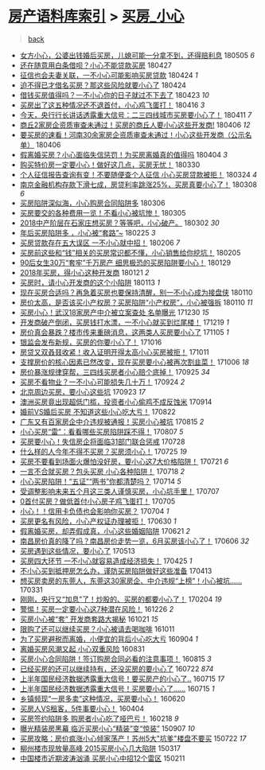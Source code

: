 [房产语料库索引](../../README.md)  > [买房_小心](买房_小心.md)
====
> [back](../README.md)

- [女方小心，公婆出钱婚后买房，儿媳可能一分拿不到，还得赔利息](http://jkwz.applinzi.com/ittc/7099776511248958480.html#%E5%A5%B3%E6%96%B9%E5%B0%8F%E5%BF%83%EF%BC%8C%E5%85%AC%E5%A9%86%E5%87%BA%E9%92%B1%E5%A9%9A%E5%90%8E%E4%B9%B0%E6%88%BF%EF%BC%8C%E5%84%BF%E5%AA%B3%E5%8F%AF%E8%83%BD%E4%B8%80%E5%88%86%E6%8B%BF%E4%B8%8D%E5%88%B0%EF%BC%8C%E8%BF%98%E5%BE%97%E8%B5%94%E5%88%A9%E6%81%AF) 180505 *6* 
- [还在随意用白条借呗？小心不能贷款买房](http://jkwz.applinzi.com/ittc/7096710753602241543.html#%E8%BF%98%E5%9C%A8%E9%9A%8F%E6%84%8F%E7%94%A8%E7%99%BD%E6%9D%A1%E5%80%9F%E5%91%97%EF%BC%9F%E5%B0%8F%E5%BF%83%E4%B8%8D%E8%83%BD%E8%B4%B7%E6%AC%BE%E4%B9%B0%E6%88%BF) 180427  
- [征信也会夫妻关联，一不小心可能影响买房贷款](http://jkwz.applinzi.com/ittc/7095574501486232593.html#%E5%BE%81%E4%BF%A1%E4%B9%9F%E4%BC%9A%E5%A4%AB%E5%A6%BB%E5%85%B3%E8%81%94%EF%BC%8C%E4%B8%80%E4%B8%8D%E5%B0%8F%E5%BF%83%E5%8F%AF%E8%83%BD%E5%BD%B1%E5%93%8D%E4%B9%B0%E6%88%BF%E8%B4%B7%E6%AC%BE) 180424 *1* 
- [迫不得已才借名买房？那这些风险就要小心了](http://jkwz.applinzi.com/ittc/7095552156738520075.html#%E8%BF%AB%E4%B8%8D%E5%BE%97%E5%B7%B2%E6%89%8D%E5%80%9F%E5%90%8D%E4%B9%B0%E6%88%BF%EF%BC%9F%E9%82%A3%E8%BF%99%E4%BA%9B%E9%A3%8E%E9%99%A9%E5%B0%B1%E8%A6%81%E5%B0%8F%E5%BF%83%E4%BA%86) 180424  
- [借钱买房值得吗？一不小心你的日子就过不下去了](http://jkwz.applinzi.com/ittc/7095221466637534218.html#%E5%80%9F%E9%92%B1%E4%B9%B0%E6%88%BF%E5%80%BC%E5%BE%97%E5%90%97%EF%BC%9F%E4%B8%80%E4%B8%8D%E5%B0%8F%E5%BF%83%E4%BD%A0%E7%9A%84%E6%97%A5%E5%AD%90%E5%B0%B1%E8%BF%87%E4%B8%8D%E4%B8%8B%E5%8E%BB%E4%BA%86) 180423 *10* 
- [买房出了这五种情况还不退首付，小心鸡飞蛋打！](http://jkwz.applinzi.com/ittc/7092521483509433361.html#%E4%B9%B0%E6%88%BF%E5%87%BA%E4%BA%86%E8%BF%99%E4%BA%94%E7%A7%8D%E6%83%85%E5%86%B5%E8%BF%98%E4%B8%8D%E9%80%80%E9%A6%96%E4%BB%98%EF%BC%8C%E5%B0%8F%E5%BF%83%E9%B8%A1%E9%A3%9E%E8%9B%8B%E6%89%93%EF%BC%81) 180416 *3* 
- [今天，央行行长讲话透露重大信号：二三四线城市买房要小心了！](http://jkwz.applinzi.com/ittc/7090840304179741706.html#%E4%BB%8A%E5%A4%A9%EF%BC%8C%E5%A4%AE%E8%A1%8C%E8%A1%8C%E9%95%BF%E8%AE%B2%E8%AF%9D%E9%80%8F%E9%9C%B2%E9%87%8D%E5%A4%A7%E4%BF%A1%E5%8F%B7%EF%BC%9A%E4%BA%8C%E4%B8%89%E5%9B%9B%E7%BA%BF%E5%9F%8E%E5%B8%82%E4%B9%B0%E6%88%BF%E8%A6%81%E5%B0%8F%E5%BF%83%E4%BA%86%EF%BC%81) 180411 *7* 
- [商丘2家房企资质审查未通过！买房的商丘人要小心这些开发商!](http://jkwz.applinzi.com/ittc/7088805444242113553.html#%E5%95%86%E4%B8%982%E5%AE%B6%E6%88%BF%E4%BC%81%E8%B5%84%E8%B4%A8%E5%AE%A1%E6%9F%A5%E6%9C%AA%E9%80%9A%E8%BF%87%EF%BC%81%E4%B9%B0%E6%88%BF%E7%9A%84%E5%95%86%E4%B8%98%E4%BA%BA%E8%A6%81%E5%B0%8F%E5%BF%83%E8%BF%99%E4%BA%9B%E5%BC%80%E5%8F%91%E5%95%86%21) 180406 *12* 
- [要买房的速看！河南30余家房企资质审查未通过！小心这些开发商（公示名单）](http://jkwz.applinzi.com/ittc/7088714789796971527.html#%E8%A6%81%E4%B9%B0%E6%88%BF%E7%9A%84%E9%80%9F%E7%9C%8B%EF%BC%81%E6%B2%B3%E5%8D%9730%E4%BD%99%E5%AE%B6%E6%88%BF%E4%BC%81%E8%B5%84%E8%B4%A8%E5%AE%A1%E6%9F%A5%E6%9C%AA%E9%80%9A%E8%BF%87%EF%BC%81%E5%B0%8F%E5%BF%83%E8%BF%99%E4%BA%9B%E5%BC%80%E5%8F%91%E5%95%86%EF%BC%88%E5%85%AC%E7%A4%BA%E5%90%8D%E5%8D%95%EF%BC%89) 180406  
- [假离婚买房？小心面临失信惩罚！为买房离婚真的值得吗](http://jkwz.applinzi.com/ittc/7088174811035747338.html#%E5%81%87%E7%A6%BB%E5%A9%9A%E4%B9%B0%E6%88%BF%EF%BC%9F%E5%B0%8F%E5%BF%83%E9%9D%A2%E4%B8%B4%E5%A4%B1%E4%BF%A1%E6%83%A9%E7%BD%9A%EF%BC%81%E4%B8%BA%E4%B9%B0%E6%88%BF%E7%A6%BB%E5%A9%9A%E7%9C%9F%E7%9A%84%E5%80%BC%E5%BE%97%E5%90%97) 180404 *3* 
- [购买特价房一定要小心！做好这几点，买房无忧！](http://jkwz.applinzi.com/ittc/7086332498336547846.html#%E8%B4%AD%E4%B9%B0%E7%89%B9%E4%BB%B7%E6%88%BF%E4%B8%80%E5%AE%9A%E8%A6%81%E5%B0%8F%E5%BF%83%EF%BC%81%E5%81%9A%E5%A5%BD%E8%BF%99%E5%87%A0%E7%82%B9%EF%BC%8C%E4%B9%B0%E6%88%BF%E6%97%A0%E5%BF%A7%EF%BC%81) 180330  
- [个人征信报告查询有变！不要随便查个人征信 小心买房贷款被拒！](http://jkwz.applinzi.com/ittc/7083798990443512848.html#%E4%B8%AA%E4%BA%BA%E5%BE%81%E4%BF%A1%E6%8A%A5%E5%91%8A%E6%9F%A5%E8%AF%A2%E6%9C%89%E5%8F%98%EF%BC%81%E4%B8%8D%E8%A6%81%E9%9A%8F%E4%BE%BF%E6%9F%A5%E4%B8%AA%E4%BA%BA%E5%BE%81%E4%BF%A1+%E5%B0%8F%E5%BF%83%E4%B9%B0%E6%88%BF%E8%B4%B7%E6%AC%BE%E8%A2%AB%E6%8B%92%EF%BC%81) 180324 *4* 
- [南京金融机构存款下滑七成，房贷利率跳涨25%，买房真要小心了！](http://jkwz.applinzi.com/ittc/7077884920485905425.html#%E5%8D%97%E4%BA%AC%E9%87%91%E8%9E%8D%E6%9C%BA%E6%9E%84%E5%AD%98%E6%AC%BE%E4%B8%8B%E6%BB%91%E4%B8%83%E6%88%90%EF%BC%8C%E6%88%BF%E8%B4%B7%E5%88%A9%E7%8E%87%E8%B7%B3%E6%B6%A825%25%EF%BC%8C%E4%B9%B0%E6%88%BF%E7%9C%9F%E8%A6%81%E5%B0%8F%E5%BF%83%E4%BA%86%EF%BC%81) 180308 *6* 
- [买房陷阱深似海，小心购房合同陷阱多](http://jkwz.applinzi.com/ittc/7077303698416206864.html#%E4%B9%B0%E6%88%BF%E9%99%B7%E9%98%B1%E6%B7%B1%E4%BC%BC%E6%B5%B7%EF%BC%8C%E5%B0%8F%E5%BF%83%E8%B4%AD%E6%88%BF%E5%90%88%E5%90%8C%E9%99%B7%E9%98%B1%E5%A4%9A) 180306  
- [买房要交的各种费用一览！不看小心被坑惨！](http://jkwz.applinzi.com/ittc/7077031747030352913.html#%E4%B9%B0%E6%88%BF%E8%A6%81%E4%BA%A4%E7%9A%84%E5%90%84%E7%A7%8D%E8%B4%B9%E7%94%A8%E4%B8%80%E8%A7%88%EF%BC%81%E4%B8%8D%E7%9C%8B%E5%B0%8F%E5%BF%83%E8%A2%AB%E5%9D%91%E6%83%A8%EF%BC%81) 180305  
- [2018中产阶层在石家庄想买房？等等吧，小心破产。](http://jkwz.applinzi.com/ittc/7075847961949242379.html#2018%E4%B8%AD%E4%BA%A7%E9%98%B6%E5%B1%82%E5%9C%A8%E7%9F%B3%E5%AE%B6%E5%BA%84%E6%83%B3%E4%B9%B0%E6%88%BF%EF%BC%9F%E7%AD%89%E7%AD%89%E5%90%A7%EF%BC%8C%E5%B0%8F%E5%BF%83%E7%A0%B4%E4%BA%A7%E3%80%82) 180302 *30* 
- [年后买房陷阱多 ，小心被“套路”~](http://jkwz.applinzi.com/ittc/7074064552067335175.html#%E5%B9%B4%E5%90%8E%E4%B9%B0%E6%88%BF%E9%99%B7%E9%98%B1%E5%A4%9A+%EF%BC%8C%E5%B0%8F%E5%BF%83%E8%A2%AB%E2%80%9C%E5%A5%97%E8%B7%AF%E2%80%9D%7E) 180225 *3* 
- [买房贷款存在五大误区 一不小心就中招！](http://jkwz.applinzi.com/ittc/7067028671724782609.html#%E4%B9%B0%E6%88%BF%E8%B4%B7%E6%AC%BE%E5%AD%98%E5%9C%A8%E4%BA%94%E5%A4%A7%E8%AF%AF%E5%8C%BA+%E4%B8%80%E4%B8%8D%E5%B0%8F%E5%BF%83%E5%B0%B1%E4%B8%AD%E6%8B%9B%EF%BC%81) 180206 *7* 
- [买房前这些和“钱”相关的买房常识都不懂，小心销售给你挖坑！](http://jkwz.applinzi.com/ittc/7066556557972472838.html#%E4%B9%B0%E6%88%BF%E5%89%8D%E8%BF%99%E4%BA%9B%E5%92%8C%E2%80%9C%E9%92%B1%E2%80%9D%E7%9B%B8%E5%85%B3%E7%9A%84%E4%B9%B0%E6%88%BF%E5%B8%B8%E8%AF%86%E9%83%BD%E4%B8%8D%E6%87%82%EF%BC%8C%E5%B0%8F%E5%BF%83%E9%94%80%E5%94%AE%E7%BB%99%E4%BD%A0%E6%8C%96%E5%9D%91%EF%BC%81) 180205  
- [90后女生30万“套牢”千万房产 细思极恐的买房陷阱要小心！](http://jkwz.applinzi.com/ittc/7064059572824572935.html#90%E5%90%8E%E5%A5%B3%E7%94%9F30%E4%B8%87%E2%80%9C%E5%A5%97%E7%89%A2%E2%80%9D%E5%8D%83%E4%B8%87%E6%88%BF%E4%BA%A7+%E7%BB%86%E6%80%9D%E6%9E%81%E6%81%90%E7%9A%84%E4%B9%B0%E6%88%BF%E9%99%B7%E9%98%B1%E8%A6%81%E5%B0%8F%E5%BF%83%EF%BC%81) 180129  
- [2018年买房，得小心这种开发商](http://jkwz.applinzi.com/ittc/7061010457379210250.html#2018%E5%B9%B4%E4%B9%B0%E6%88%BF%EF%BC%8C%E5%BE%97%E5%B0%8F%E5%BF%83%E8%BF%99%E7%A7%8D%E5%BC%80%E5%8F%91%E5%95%86) 180121 *2* 
- [买房时，请小心开发商的这个小陷阱](http://jkwz.applinzi.com/ittc/7058161815018537990.html#%E4%B9%B0%E6%88%BF%E6%97%B6%EF%BC%8C%E8%AF%B7%E5%B0%8F%E5%BF%83%E5%BC%80%E5%8F%91%E5%95%86%E7%9A%84%E8%BF%99%E4%B8%AA%E5%B0%8F%E9%99%B7%E9%98%B1) 180113 *1* 
- [现在买房合适吗？再急着买房也要保持清醒，别一不小心成为接盘侠](http://jkwz.applinzi.com/ittc/7057076975116502026.html#%E7%8E%B0%E5%9C%A8%E4%B9%B0%E6%88%BF%E5%90%88%E9%80%82%E5%90%97%EF%BC%9F%E5%86%8D%E6%80%A5%E7%9D%80%E4%B9%B0%E6%88%BF%E4%B9%9F%E8%A6%81%E4%BF%9D%E6%8C%81%E6%B8%85%E9%86%92%EF%BC%8C%E5%88%AB%E4%B8%80%E4%B8%8D%E5%B0%8F%E5%BF%83%E6%88%90%E4%B8%BA%E6%8E%A5%E7%9B%98%E4%BE%A0) 180110  
- [房价太高，是否该买小产权房？买房陷阱“小产权房”，小心被强拆](http://jkwz.applinzi.com/ittc/7056929244427322379.html#%E6%88%BF%E4%BB%B7%E5%A4%AA%E9%AB%98%EF%BC%8C%E6%98%AF%E5%90%A6%E8%AF%A5%E4%B9%B0%E5%B0%8F%E4%BA%A7%E6%9D%83%E6%88%BF%EF%BC%9F%E4%B9%B0%E6%88%BF%E9%99%B7%E9%98%B1%E2%80%9C%E5%B0%8F%E4%BA%A7%E6%9D%83%E6%88%BF%E2%80%9D%EF%BC%8C%E5%B0%8F%E5%BF%83%E8%A2%AB%E5%BC%BA%E6%8B%86) 180110 *11* 
- [买房小心！武汉18家房产中介被立案查处 名单曝光](http://jkwz.applinzi.com/ittc/7052819906712585232.html#%E4%B9%B0%E6%88%BF%E5%B0%8F%E5%BF%83%EF%BC%81%E6%AD%A6%E6%B1%8918%E5%AE%B6%E6%88%BF%E4%BA%A7%E4%B8%AD%E4%BB%8B%E8%A2%AB%E7%AB%8B%E6%A1%88%E6%9F%A5%E5%A4%84+%E5%90%8D%E5%8D%95%E6%9B%9D%E5%85%89) 171230 *15* 
- [开发商破产倒闭，买房钱打水漂，一不小心就买到烂尾楼！](http://jkwz.applinzi.com/ittc/7048569104678519824.html#%E5%BC%80%E5%8F%91%E5%95%86%E7%A0%B4%E4%BA%A7%E5%80%92%E9%97%AD%EF%BC%8C%E4%B9%B0%E6%88%BF%E9%92%B1%E6%89%93%E6%B0%B4%E6%BC%82%EF%BC%8C%E4%B8%80%E4%B8%8D%E5%B0%8F%E5%BF%83%E5%B0%B1%E4%B9%B0%E5%88%B0%E7%83%82%E5%B0%BE%E6%A5%BC%EF%BC%81) 171219 *1* 
- [房价真会暴跌？楼市传来重磅消息，这两类人买房要小心了](http://jkwz.applinzi.com/ittc/7032430206827103249.html#%E6%88%BF%E4%BB%B7%E7%9C%9F%E4%BC%9A%E6%9A%B4%E8%B7%8C%EF%BC%9F%E6%A5%BC%E5%B8%82%E4%BC%A0%E6%9D%A5%E9%87%8D%E7%A3%85%E6%B6%88%E6%81%AF%EF%BC%8C%E8%BF%99%E4%B8%A4%E7%B1%BB%E4%BA%BA%E4%B9%B0%E6%88%BF%E8%A6%81%E5%B0%8F%E5%BF%83%E4%BA%86) 171105 *1* 
- [银监会发布新规，买房的你要小心了！](http://jkwz.applinzi.com/ittc/7023955944462091281.html#%E9%93%B6%E7%9B%91%E4%BC%9A%E5%8F%91%E5%B8%83%E6%96%B0%E8%A7%84%EF%BC%8C%E4%B9%B0%E6%88%BF%E7%9A%84%E4%BD%A0%E8%A6%81%E5%B0%8F%E5%BF%83%E4%BA%86%EF%BC%81) 171016  
- [房贷又双叒叕收紧！收入证明开得太高小心买房被拒！](http://jkwz.applinzi.com/ittc/7023103428224615441.html#%E6%88%BF%E8%B4%B7%E5%8F%88%E5%8F%8C%E5%8F%92%E5%8F%95%E6%94%B6%E7%B4%A7%EF%BC%81%E6%94%B6%E5%85%A5%E8%AF%81%E6%98%8E%E5%BC%80%E5%BE%97%E5%A4%AA%E9%AB%98%E5%B0%8F%E5%BF%83%E4%B9%B0%E6%88%BF%E8%A2%AB%E6%8B%92%EF%BC%81) 171011  
- [支撑房价的核心因素已然改变，现在买房要小心被再次割韭菜！](http://jkwz.applinzi.com/ittc/7021136766260741136.html#%E6%94%AF%E6%92%91%E6%88%BF%E4%BB%B7%E7%9A%84%E6%A0%B8%E5%BF%83%E5%9B%A0%E7%B4%A0%E5%B7%B2%E7%84%B6%E6%94%B9%E5%8F%98%EF%BC%8C%E7%8E%B0%E5%9C%A8%E4%B9%B0%E6%88%BF%E8%A6%81%E5%B0%8F%E5%BF%83%E8%A2%AB%E5%86%8D%E6%AC%A1%E5%89%B2%E9%9F%AD%E8%8F%9C%EF%BC%81) 171006 *18* 
- [房价暴涨规律穿帮，三四线买房者小心赔个底掉！](http://jkwz.applinzi.com/ittc/7017161599184536592.html#%E6%88%BF%E4%BB%B7%E6%9A%B4%E6%B6%A8%E8%A7%84%E5%BE%8B%E7%A9%BF%E5%B8%AE%EF%BC%8C%E4%B8%89%E5%9B%9B%E7%BA%BF%E4%B9%B0%E6%88%BF%E8%80%85%E5%B0%8F%E5%BF%83%E8%B5%94%E4%B8%AA%E5%BA%95%E6%8E%89%EF%BC%81) 170925 *34* 
- [买房不看物业？一不小心可能损失几十万！](http://jkwz.applinzi.com/ittc/7016573465807815696.html#%E4%B9%B0%E6%88%BF%E4%B8%8D%E7%9C%8B%E7%89%A9%E4%B8%9A%EF%BC%9F%E4%B8%80%E4%B8%8D%E5%B0%8F%E5%BF%83%E5%8F%AF%E8%83%BD%E6%8D%9F%E5%A4%B1%E5%87%A0%E5%8D%81%E4%B8%87%EF%BC%81) 170924 *2* 
- [北京周边买房，要小心这些坑](http://jkwz.applinzi.com/ittc/7016297395745457168.html#%E5%8C%97%E4%BA%AC%E5%91%A8%E8%BE%B9%E4%B9%B0%E6%88%BF%EF%BC%8C%E8%A6%81%E5%B0%8F%E5%BF%83%E8%BF%99%E4%BA%9B%E5%9D%91) 170923 *17* 
- [澳洲买房竟出现超低门槛，投资者小心偷鸡不成反蚀米](http://jkwz.applinzi.com/ittc/7013181986058011665.html#%E6%BE%B3%E6%B4%B2%E4%B9%B0%E6%88%BF%E7%AB%9F%E5%87%BA%E7%8E%B0%E8%B6%85%E4%BD%8E%E9%97%A8%E6%A7%9B%EF%BC%8C%E6%8A%95%E8%B5%84%E8%80%85%E5%B0%8F%E5%BF%83%E5%81%B7%E9%B8%A1%E4%B8%8D%E6%88%90%E5%8F%8D%E8%9A%80%E7%B1%B3) 170914  
- [婚前VS婚后买房 不知道这些小心吃大亏！](http://jkwz.applinzi.com/ittc/7004702958988821521.html#%E5%A9%9A%E5%89%8DVS%E5%A9%9A%E5%90%8E%E4%B9%B0%E6%88%BF+%E4%B8%8D%E7%9F%A5%E9%81%93%E8%BF%99%E4%BA%9B%E5%B0%8F%E5%BF%83%E5%90%83%E5%A4%A7%E4%BA%8F%EF%BC%81) 170822  
- [广东又有百家房企中介违规被通报！买房小心被坑](http://jkwz.applinzi.com/ittc/7002052034612954128.html#%E5%B9%BF%E4%B8%9C%E5%8F%88%E6%9C%89%E7%99%BE%E5%AE%B6%E6%88%BF%E4%BC%81%E4%B8%AD%E4%BB%8B%E8%BF%9D%E8%A7%84%E8%A2%AB%E9%80%9A%E6%8A%A5%EF%BC%81%E4%B9%B0%E6%88%BF%E5%B0%8F%E5%BF%83%E8%A2%AB%E5%9D%91) 170815 *2* 
- [小心买房“雷”：看看哪些买房陷阱踩不得！](http://jkwz.applinzi.com/ittc/6999108727284958225.html#%E5%B0%8F%E5%BF%83%E4%B9%B0%E6%88%BF%E2%80%9C%E9%9B%B7%E2%80%9D%EF%BC%9A%E7%9C%8B%E7%9C%8B%E5%93%AA%E4%BA%9B%E4%B9%B0%E6%88%BF%E9%99%B7%E9%98%B1%E8%B8%A9%E4%B8%8D%E5%BE%97%EF%BC%81) 170807 *5* 
- [买房要小心！失信房企将面临31部门联合惩戒](http://jkwz.applinzi.com/ittc/6995132774636586001.html#%E4%B9%B0%E6%88%BF%E8%A6%81%E5%B0%8F%E5%BF%83%EF%BC%81%E5%A4%B1%E4%BF%A1%E6%88%BF%E4%BC%81%E5%B0%86%E9%9D%A2%E4%B8%B431%E9%83%A8%E9%97%A8%E8%81%94%E5%90%88%E6%83%A9%E6%88%92) 170728  
- [什么样的人今年不得不买房？买房须小心！](http://jkwz.applinzi.com/ittc/6994347869631677457.html#%E4%BB%80%E4%B9%88%E6%A0%B7%E7%9A%84%E4%BA%BA%E4%BB%8A%E5%B9%B4%E4%B8%8D%E5%BE%97%E4%B8%8D%E4%B9%B0%E6%88%BF%EF%BC%9F%E4%B9%B0%E6%88%BF%E9%A1%BB%E5%B0%8F%E5%BF%83%EF%BC%81) 170725 *19* 
- [买房不要看到场面火爆怕没好房，要小心这7大价格陷阱！](http://jkwz.applinzi.com/ittc/6992765956429186064.html#%E4%B9%B0%E6%88%BF%E4%B8%8D%E8%A6%81%E7%9C%8B%E5%88%B0%E5%9C%BA%E9%9D%A2%E7%81%AB%E7%88%86%E6%80%95%E6%B2%A1%E5%A5%BD%E6%88%BF%EF%BC%8C%E8%A6%81%E5%B0%8F%E5%BF%83%E8%BF%997%E5%A4%A7%E4%BB%B7%E6%A0%BC%E9%99%B7%E9%98%B1%EF%BC%81) 170721 *6* 
- [一言不合就买房？包头买房 小心各种陷阱！](http://jkwz.applinzi.com/ittc/6991668654851490832.html#%E4%B8%80%E8%A8%80%E4%B8%8D%E5%90%88%E5%B0%B1%E4%B9%B0%E6%88%BF%EF%BC%9F%E5%8C%85%E5%A4%B4%E4%B9%B0%E6%88%BF+%E5%B0%8F%E5%BF%83%E5%90%84%E7%A7%8D%E9%99%B7%E9%98%B1%EF%BC%81) 170718 *2* 
- [小心买房陷阱！“五证”“两书”你都清楚吗？](http://jkwz.applinzi.com/ittc/6990181333635433488.html#%E5%B0%8F%E5%BF%83%E4%B9%B0%E6%88%BF%E9%99%B7%E9%98%B1%EF%BC%81%E2%80%9C%E4%BA%94%E8%AF%81%E2%80%9D%E2%80%9C%E4%B8%A4%E4%B9%A6%E2%80%9D%E4%BD%A0%E9%83%BD%E6%B8%85%E6%A5%9A%E5%90%97%EF%BC%9F) 170714 *5* 
- [受调整影响未来五个月这三类人谨慎买房，小心坑手里！](http://jkwz.applinzi.com/ittc/6987538971616609284.html#%E5%8F%97%E8%B0%83%E6%95%B4%E5%BD%B1%E5%93%8D%E6%9C%AA%E6%9D%A5%E4%BA%94%E4%B8%AA%E6%9C%88%E8%BF%99%E4%B8%89%E7%B1%BB%E4%BA%BA%E8%B0%A8%E6%85%8E%E4%B9%B0%E6%88%BF%EF%BC%8C%E5%B0%8F%E5%BF%83%E5%9D%91%E6%89%8B%E9%87%8C%EF%BC%81) 170707  
- [0首付买房？做低首付小心房子鸡飞蛋打！](http://jkwz.applinzi.com/ittc/6986848739455927301.html#0%E9%A6%96%E4%BB%98%E4%B9%B0%E6%88%BF%EF%BC%9F%E5%81%9A%E4%BD%8E%E9%A6%96%E4%BB%98%E5%B0%8F%E5%BF%83%E6%88%BF%E5%AD%90%E9%B8%A1%E9%A3%9E%E8%9B%8B%E6%89%93%EF%BC%81) 170705  
- [小心！！信用卡负债也会影响你买房？](http://jkwz.applinzi.com/ittc/6986516132998415365.html#%E5%B0%8F%E5%BF%83%EF%BC%81%EF%BC%81%E4%BF%A1%E7%94%A8%E5%8D%A1%E8%B4%9F%E5%80%BA%E4%B9%9F%E4%BC%9A%E5%BD%B1%E5%93%8D%E4%BD%A0%E4%B9%B0%E6%88%BF%EF%BC%9F) 170704 *1* 
- [买房更名有风险，小心产权证办理被拒！](http://jkwz.applinzi.com/ittc/6984916910352106501.html#%E4%B9%B0%E6%88%BF%E6%9B%B4%E5%90%8D%E6%9C%89%E9%A3%8E%E9%99%A9%EF%BC%8C%E5%B0%8F%E5%BF%83%E4%BA%A7%E6%9D%83%E8%AF%81%E5%8A%9E%E7%90%86%E8%A2%AB%E6%8B%92%EF%BC%81) 170630 *1* 
- [假离婚买房，却弄假成真，小心这些婚姻陷阱](http://jkwz.applinzi.com/ittc/6981576708992795652.html#%E5%81%87%E7%A6%BB%E5%A9%9A%E4%B9%B0%E6%88%BF%EF%BC%8C%E5%8D%B4%E5%BC%84%E5%81%87%E6%88%90%E7%9C%9F%EF%BC%8C%E5%B0%8F%E5%BF%83%E8%BF%99%E4%BA%9B%E5%A9%9A%E5%A7%BB%E9%99%B7%E9%98%B1) 170621 *2* 
- [南昌房价真的降了吗？南昌房价走势一览，6月买房该小心了！](http://jkwz.applinzi.com/ittc/6975998463740216325.html#%E5%8D%97%E6%98%8C%E6%88%BF%E4%BB%B7%E7%9C%9F%E7%9A%84%E9%99%8D%E4%BA%86%E5%90%97%EF%BC%9F%E5%8D%97%E6%98%8C%E6%88%BF%E4%BB%B7%E8%B5%B0%E5%8A%BF%E4%B8%80%E8%A7%88%EF%BC%8C6%E6%9C%88%E4%B9%B0%E6%88%BF%E8%AF%A5%E5%B0%8F%E5%BF%83%E4%BA%86%EF%BC%81) 170606 *32* 
- [买房遇到这些情况，要小心了](http://jkwz.applinzi.com/ittc/6967090220435506181.html#%E4%B9%B0%E6%88%BF%E9%81%87%E5%88%B0%E8%BF%99%E4%BA%9B%E6%83%85%E5%86%B5%EF%BC%8C%E8%A6%81%E5%B0%8F%E5%BF%83%E4%BA%86) 170513  
- [买房四大环节 一不小心就容易造成经济损失！](http://jkwz.applinzi.com/ittc/6960413645589709829.html#%E4%B9%B0%E6%88%BF%E5%9B%9B%E5%A4%A7%E7%8E%AF%E8%8A%82+%E4%B8%80%E4%B8%8D%E5%B0%8F%E5%BF%83%E5%B0%B1%E5%AE%B9%E6%98%93%E9%80%A0%E6%88%90%E7%BB%8F%E6%B5%8E%E6%8D%9F%E5%A4%B1%EF%BC%81) 170425 *1* 
- [不小心买到抵押房怎么办，谨防买房陷阱做好这些准备](http://jkwz.applinzi.com/ittc/6956010931950715908.html#%E4%B8%8D%E5%B0%8F%E5%BF%83%E4%B9%B0%E5%88%B0%E6%8A%B5%E6%8A%BC%E6%88%BF%E6%80%8E%E4%B9%88%E5%8A%9E%EF%BC%8C%E8%B0%A8%E9%98%B2%E4%B9%B0%E6%88%BF%E9%99%B7%E9%98%B1%E5%81%9A%E5%A5%BD%E8%BF%99%E4%BA%9B%E5%87%86%E5%A4%87) 170413  
- [想买房卖房的东莞人，东莞这30家房企、中介违规“上榜”！小心被坑……](http://jkwz.applinzi.com/ittc/6951275114875323397.html#%E6%83%B3%E4%B9%B0%E6%88%BF%E5%8D%96%E6%88%BF%E7%9A%84%E4%B8%9C%E8%8E%9E%E4%BA%BA%EF%BC%8C%E4%B8%9C%E8%8E%9E%E8%BF%9930%E5%AE%B6%E6%88%BF%E4%BC%81%E3%80%81%E4%B8%AD%E4%BB%8B%E8%BF%9D%E8%A7%84%E2%80%9C%E4%B8%8A%E6%A6%9C%E2%80%9D%EF%BC%81%E5%B0%8F%E5%BF%83%E8%A2%AB%E5%9D%91%E2%80%A6%E2%80%A6) 170331  
- [刚刚，央行又“加息”了！炒股的、买房的都要小心了！](http://jkwz.applinzi.com/ittc/6930847355917304836.html#%E5%88%9A%E5%88%9A%EF%BC%8C%E5%A4%AE%E8%A1%8C%E5%8F%88%E2%80%9C%E5%8A%A0%E6%81%AF%E2%80%9D%E4%BA%86%EF%BC%81%E7%82%92%E8%82%A1%E7%9A%84%E3%80%81%E4%B9%B0%E6%88%BF%E7%9A%84%E9%83%BD%E8%A6%81%E5%B0%8F%E5%BF%83%E4%BA%86%EF%BC%81) 170204 *19* 
- [警惕！买房一定要小心这7种潜在风险！](http://jkwz.applinzi.com/ittc/6915864348852749317.html#%E8%AD%A6%E6%83%95%EF%BC%81%E4%B9%B0%E6%88%BF%E4%B8%80%E5%AE%9A%E8%A6%81%E5%B0%8F%E5%BF%83%E8%BF%997%E7%A7%8D%E6%BD%9C%E5%9C%A8%E9%A3%8E%E9%99%A9%EF%BC%81) 161226 *2* 
- [买房小心被“套” 开发商套路大揭秘](http://jkwz.applinzi.com/ittc/6891386753012745221.html#%E4%B9%B0%E6%88%BF%E5%B0%8F%E5%BF%83%E8%A2%AB%E2%80%9C%E5%A5%97%E2%80%9D+%E5%BC%80%E5%8F%91%E5%95%86%E5%A5%97%E8%B7%AF%E5%A4%A7%E6%8F%AD%E7%A7%98) 161021 *15* 
- [限购了还可以继续买房？小心被请去喝咖啡](http://jkwz.applinzi.com/ittc/6887788040587592709.html#%E9%99%90%E8%B4%AD%E4%BA%86%E8%BF%98%E5%8F%AF%E4%BB%A5%E7%BB%A7%E7%BB%AD%E4%B9%B0%E6%88%BF%EF%BC%9F%E5%B0%8F%E5%BF%83%E8%A2%AB%E8%AF%B7%E5%8E%BB%E5%96%9D%E5%92%96%E5%95%A1) 161011  
- [为了买房避税而离婚，小便宜的背后小心吃大亏](http://jkwz.applinzi.com/ittc/6874112947164546053.html#%E4%B8%BA%E4%BA%86%E4%B9%B0%E6%88%BF%E9%81%BF%E7%A8%8E%E8%80%8C%E7%A6%BB%E5%A9%9A%EF%BC%8C%E5%B0%8F%E4%BE%BF%E5%AE%9C%E7%9A%84%E8%83%8C%E5%90%8E%E5%B0%8F%E5%BF%83%E5%90%83%E5%A4%A7%E4%BA%8F) 160904 *1* 
- [离婚买房风潮又起 小心双重风险](http://jkwz.applinzi.com/ittc/6872551870681318404.html#%E7%A6%BB%E5%A9%9A%E4%B9%B0%E6%88%BF%E9%A3%8E%E6%BD%AE%E5%8F%88%E8%B5%B7+%E5%B0%8F%E5%BF%83%E5%8F%8C%E9%87%8D%E9%A3%8E%E9%99%A9) 160831  
- [买房小心合同陷阱！签订购房合同必看的注意事项！](http://jkwz.applinzi.com/ittc/6866643984440624132.html#%E4%B9%B0%E6%88%BF%E5%B0%8F%E5%BF%83%E5%90%88%E5%90%8C%E9%99%B7%E9%98%B1%EF%BC%81%E7%AD%BE%E8%AE%A2%E8%B4%AD%E6%88%BF%E5%90%88%E5%90%8C%E5%BF%85%E7%9C%8B%E7%9A%84%E6%B3%A8%E6%84%8F%E4%BA%8B%E9%A1%B9%EF%BC%81) 160815 *3* 
- [已经买房的还可以继续持有，还没买房的要小心了](http://jkwz.applinzi.com/ittc/6857473245363831813.html#%E5%B7%B2%E7%BB%8F%E4%B9%B0%E6%88%BF%E7%9A%84%E8%BF%98%E5%8F%AF%E4%BB%A5%E7%BB%A7%E7%BB%AD%E6%8C%81%E6%9C%89%EF%BC%8C%E8%BF%98%E6%B2%A1%E4%B9%B0%E6%88%BF%E7%9A%84%E8%A6%81%E5%B0%8F%E5%BF%83%E4%BA%86) 160722 *874* 
- [上半年国民经济数据透露重大信号！要买房产的小心了..](http://jkwz.applinzi.com/ittc/6855118371598894084.html#%E4%B8%8A%E5%8D%8A%E5%B9%B4%E5%9B%BD%E6%B0%91%E7%BB%8F%E6%B5%8E%E6%95%B0%E6%8D%AE%E9%80%8F%E9%9C%B2%E9%87%8D%E5%A4%A7%E4%BF%A1%E5%8F%B7%EF%BC%81%E8%A6%81%E4%B9%B0%E6%88%BF%E4%BA%A7%E7%9A%84%E5%B0%8F%E5%BF%83%E4%BA%86..) 160715 *17* 
- [上半年国民经济数据透露重大信号！买房要小心了……](http://jkwz.applinzi.com/ittc/6855075913594831877.html#%E4%B8%8A%E5%8D%8A%E5%B9%B4%E5%9B%BD%E6%B0%91%E7%BB%8F%E6%B5%8E%E6%95%B0%E6%8D%AE%E9%80%8F%E9%9C%B2%E9%87%8D%E5%A4%A7%E4%BF%A1%E5%8F%B7%EF%BC%81%E4%B9%B0%E6%88%BF%E8%A6%81%E5%B0%8F%E5%BF%83%E4%BA%86%E2%80%A6%E2%80%A6) 160715 *1* 
- [乡镇频现“一房多卖”这种情况，买房要小心！](http://jkwz.applinzi.com/ittc/6845733349578245125.html#%E4%B9%A1%E9%95%87%E9%A2%91%E7%8E%B0%E2%80%9C%E4%B8%80%E6%88%BF%E5%A4%9A%E5%8D%96%E2%80%9D%E8%BF%99%E7%A7%8D%E6%83%85%E5%86%B5%EF%BC%8C%E4%B9%B0%E6%88%BF%E8%A6%81%E5%B0%8F%E5%BF%83%EF%BC%81) 160620  
- [买房人VS租客，5件事要小心！](http://jkwz.applinzi.com/ittc/6817151008534692869.html#%E4%B9%B0%E6%88%BF%E4%BA%BAVS%E7%A7%9F%E5%AE%A2%EF%BC%8C5%E4%BB%B6%E4%BA%8B%E8%A6%81%E5%B0%8F%E5%BF%83%EF%BC%81) 160404  
- [买房签约陷阱多 购房者小心吃了哑巴亏！](http://jkwz.applinzi.com/ittc/6800097741736772612.html#%E4%B9%B0%E6%88%BF%E7%AD%BE%E7%BA%A6%E9%99%B7%E9%98%B1%E5%A4%9A+%E8%B4%AD%E6%88%BF%E8%80%85%E5%B0%8F%E5%BF%83%E5%90%83%E4%BA%86%E5%93%91%E5%B7%B4%E4%BA%8F%EF%BC%81) 160218 *9* 
- [曝光精装房黑幕 临沂买房小心“精装”变“惊装”](http://jkwz.applinzi.com/ittc/6739328494224720900.html#%E6%9B%9D%E5%85%89%E7%B2%BE%E8%A3%85%E6%88%BF%E9%BB%91%E5%B9%95+%E4%B8%B4%E6%B2%82%E4%B9%B0%E6%88%BF%E5%B0%8F%E5%BF%83%E2%80%9C%E7%B2%BE%E8%A3%85%E2%80%9D%E5%8F%98%E2%80%9C%E6%83%8A%E8%A3%85%E2%80%9D) 150907 *10* 
- [买房攻略：房价疯涨小心倾家荡产！苏州5大&quot;坑爹&quot;楼盘不要买](http://jkwz.applinzi.com/ittc/547650615015963275.html#%E4%B9%B0%E6%88%BF%E6%94%BB%E7%95%A5%EF%BC%9A%E6%88%BF%E4%BB%B7%E7%96%AF%E6%B6%A8%E5%B0%8F%E5%BF%83%E5%80%BE%E5%AE%B6%E8%8D%A1%E4%BA%A7%EF%BC%81%E8%8B%8F%E5%B7%9E5%E5%A4%A7%26quot%3B%E5%9D%91%E7%88%B9%26quot%3B%E6%A5%BC%E7%9B%98%E4%B8%8D%E8%A6%81%E4%B9%B0) 150722 *17* 
- [柳州楼市现放量高峰 2015买房小心几大陷阱](http://jkwz.applinzi.com/ittc/547650611398358701.html#%E6%9F%B3%E5%B7%9E%E6%A5%BC%E5%B8%82%E7%8E%B0%E6%94%BE%E9%87%8F%E9%AB%98%E5%B3%B0+2015%E4%B9%B0%E6%88%BF%E5%B0%8F%E5%BF%83%E5%87%A0%E5%A4%A7%E9%99%B7%E9%98%B1) 150317  
- [中国楼市近期波涛汹涌 买房小心中招12个雷区](http://jkwz.applinzi.com/ittc/547650611391493641.html#%E4%B8%AD%E5%9B%BD%E6%A5%BC%E5%B8%82%E8%BF%91%E6%9C%9F%E6%B3%A2%E6%B6%9B%E6%B1%B9%E6%B6%8C+%E4%B9%B0%E6%88%BF%E5%B0%8F%E5%BF%83%E4%B8%AD%E6%8B%9B12%E4%B8%AA%E9%9B%B7%E5%8C%BA) 150211  
